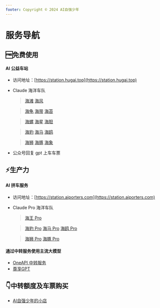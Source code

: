 ```yaml
---
footer: Copyright © 2024 AI自强少年
---
```


# 服务导航

## 🆓免费使用 

#### AI 公益车站

- 访问地址：[https://station.hugai.top](https://station.hugai.top)

- Claude 海洋车队
    > [海滩](https://haitan.hugai.top) [海风](https://haifeng.hugai.top) 

    > [海龟](https://haigui.hugai.top) [海带](https://haidai.hugai.top) [海苔](https://haitai.hugai.top) 

    > [海螺](https://hailuo.hugai.top) [海星](https://haixing.hugai.top) [海胆](https://haidan.hugai.top) 

    > [海豹](https://haibao.hugai.top) [海马](https://haima.hugai.top) [海鸥](https://haiou.hugai.top) 

    > [海狮](https://haishi.hugai.top) [海豚](https://haitun.hugai.top) [海象](https://haixiang.hugai.top)
     
- 公众号回复 gpt 上车车票

## ⚡生产力

#### AI 拼车服务

- 访问地址：[https://station.aiporters.com](https://station.aiporters.com)

- Claude Pro 海洋车队
    > [海王 Pro](https://haiwangpro.aiporters.com/)

    > [海豹 Pro](https://haibaopro.aiporters.com/) [海马 Pro](https://haimapro.aiporters.com/) [海鸥 Pro](https://haioupro.aiporters.com/) 

    >[海狮 Pro](https://haishipro.aiporters.com/) [海豚 Pro](https://haitunpro.aiporters.com/)


#### 通过中转服务使用主流大模型

- [OneAPI 中转服务](https://one-api.aiporters.com)
- [尊享GPT](https://next.aiporters.com)


## 👇中转额度及车票购买

- [AI自强少年的小店](https://smallshop.wehugai.com)

